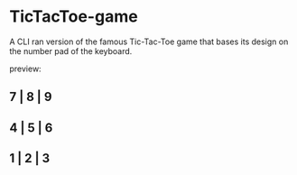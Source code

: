 # TicTacToe-game
A CLI ran version of the famous Tic-Tac-Toe game that bases its design on the number pad of the keyboard.

preview:
 
7 | 8 | 9 
----------
4 | 5 | 6
----------
1 | 2 | 3 
----------

